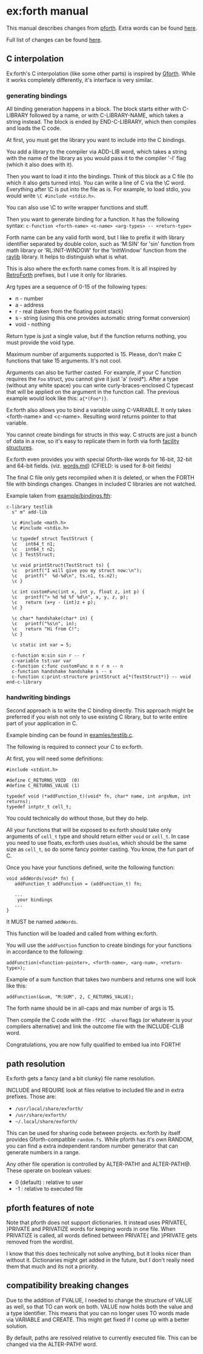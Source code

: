 # ex:forth manual
This manual describes changes from
[pforth](https://www.softsynth.com/pforth/).
Extra words can be found [here](words.md).

Full list of changes can be found
[here](changes.md).

## C interpolation

Ex:forth's C interpolation (like some other parts) is inspired by
[Gforth](https://gforth.org/).
While it works completely differently, it's interface is very similar.

### generating bindings

All binding generation happens in a block.
The block starts either with C-LIBRARY followed by a name, or with
C-LIBRARY-NAME, which takes a string instead.
The block is ended by END-C-LIBRARY, which then compiles and loads the C code.

At first, you must get the library you want to include into the C bindings.

You add a library to the compiler via ADD-LIB word, which takes a string with
the name of the library as you would pass it to the compiler '-l' flag
(which it also does with it).

Then you want to load it into the bindings.
Think of this block as a C file (to which it also gets turned into).
You can write a line of C via the \C word. Everything after \C is put
into the file as is.
For example, to load stdio, you would write `\C #include <stdio.h>`.

You can also use \C to write wrapper functions and stuff.

Then you want to generate binding for a function.
It has the following syntax:
`c-function <forth-name> <c-name> <arg-types> -- <return-type>`

Forth name can be any valid forth word, but I like to prefix it with
library identifier separated by double colon, such as 'M:SIN' for 'sin' function
from math library or 'RL:INIT-WINDOW' for the 'InitWindow' function from the
[raylib](https://www.raylib.com/)
library.
It helps to distinguish what is what.

This is also where the ex:forth name comes from.
It is all inspired by
[RetroForth](https://retroforth.org/)
prefixes, but I use it only for libraries.

Arg types are a sequence of 0-15 of the following types:

- n - number
- a - address
- r - real (taken from the floating point stack)
- s - string (using this one provides automatic string format conversion)
- void - nothing

Return type is just a single value, but if the function returns nothing, you
must provide the void type.

Maximum number of arguments supported is 15.
Please, don't make C functions that take 15 arguments.
It's not cool.

Arguments can also be further casted. For example, if your C function requires
the `Foo` struct, you cannot give it just 'a' (void*).
After a type (without any white space) you can write curly-braces-enclosed
C typecast that will be applied on the argument in the function call.
The previous example would look like this: `a{*(Foo*)}`.

Ex:forth also allows you to bind a variable using C-VARIABLE.
It only takes \<forth-name\> and \<c-name\>.
Resulting word returns pointer to that variable.

You cannot create bindings for structs in this way.
C structs are just a bunch of data in a row, so it's easy to replicate them
in forth via forth
[facility structures](https://forth-standard.org/standard/facility/BEGIN-STRUCTURE).

Ex:forth even provides you with special Gforth-like words for 16-bit,
32-bit and 64-bit fields. (viz.
[words.md](words.md))
(CFIELD: is used for 8-bit fields)

The final C file only gets recompiled when it is deleted, or when the FORTH file
with bindings changes.
Changes in included C libraries are not watched.

Example taken from
[example/bindings.fth](../example/bindings.fth):

```
c-library testlib
  s" m" add-lib

  \c #include <math.h>
  \c #include <stdio.h>

  \c typedef struct TestStruct {
  \c   int64_t n1;
  \c   int64_t n2;
  \c } TestStruct;

  \c void printStruct(TestStruct ts) { 
  \c   printf("I will give you my struct now:\n");
  \c   printf("  %d-%d\n", ts.n1, ts.n2);
  \c } 

  \c int customFunc(int x, int y, float z, int p) {
  \c   printf("> %d %d %f %d\n", x, y, z, p);
  \c   return (x+y - (int)z + p);
  \c }

  \c char* handshake(char* in) {
  \c   printf("%s\n", in);
  \c   return "Hi from C!";
  \c } 

  \c static int var = 5;

  c-function m:sin sin r -- r
  c-variable tst:var var
  c-function c:func customFunc n n r n -- n
  c-function handshake handshake s -- s
  c-function c:print-structure printStruct a{*(TestStruct*)} -- void
end-c-library
```

### handwriting bindings

Second approach is to write the C binding directly.
This approach might be preferred if you wish not only to use existing C library,
but to write entire part of your application in C.

Example binding can be found in
[examles/testlib.c](../example/testlib.c).

The following is required to connect your C to ex:forth.

At first, you will need some definitions:

```
#include <stdint.h>

#define C_RETURNS_VOID  (0)
#define C_RETURNS_VALUE (1)

typedef void (*addFunction_t)(void* fn, char* name, int argsNum, int returns);
typedef intptr_t cell_t;
```

You could technically do without those, but they do help.

All your functions that will be exposed to ex:forth should take only
arguments of `cell_t` type and should return either `void` or `cell_t`.
In case you need to use floats, ex:forth uses `double`s, which should be the
same size as `cell_t`, so do some fancy pointer casting.
You know, the fun part of C.

Once you have your functions defined, write the following function:

```
void addWords(void* fn) {
   addFunction_t addFunction = (addFunction_t) fn;

   ...
    your bindings
   ...
}
```

It MUST be named `addWords`.

This function will be loaded and called from withing ex:forth.

You will use the `addFunction` function to create bindings for your functions
in accordance to the following:

```
addFunction(<function-pointer>, <forth-name>, <arg-num>, <return-type>);
```

Example of a sum function that takes two numbers and returns one will look
like this:

```
addFunction(&sum, "M:SUM", 2, C_RETURNS_VALUE);
```

The forth name should be in all-caps and max number of args is 15.

Then compile the C code with the `-fPIC -shared` flags (or whatever is your
compilers alternative) and link the outcome file with the INCLUDE-CLIB
word.

Congratulations, you are now fully qualified to embed lua into FORTH!

## path resolution

Ex:forth gets a fancy (and a bit clunky) file name resolution.

INCLUDE and REQUIRE look at files relative to included file and in
extra prefixes.
Those are:

- `/usr/local/share/exforth/`
- `/usr/share/exforth/`
- `~/.local/share/exforth/`

This can be used for sharing code between projects.
ex:forth by itself provides Gforth-compatible `random.fs`.
While pforth has it's own RANDOM, you can find a extra 
independent random number generator that can generate numbers in a range.

Any other file operation is controlled by ALTER-PATH! and ALTER-PATH@.
These operate on boolean values:

- 0 (default) : relative to user
- -1 : relative to executed file


## pforth features of note

Note that pforth does not support dictionaries.
It instead uses PRIVATE{, }PRIVATE and PRIVATIZE words for keeping
words in one file.
When PRIVATIZE is called, all words defined between PRIVATE{ and }PRIVATE
gets removed from the wordlist.

I know that this does technically not solve anything, but it looks nicer
than without it.
Dictionaries might get added in the future, but I don't really need them that
much and its not a priority.

## compatibility breaking changes

Due to the addition of FVALUE, I needed to change the structure of VALUE
as well, so that TO can work on both.
VALUE now holds both the value and a type identifier.
This means that you can no longer uses TO words made via VARIABLE and CREATE.
This might get fixed if I come up with a better solution.

By default, paths are resolved relative to currently executed file.
This can be changed via the ALTER-PATH! word.
